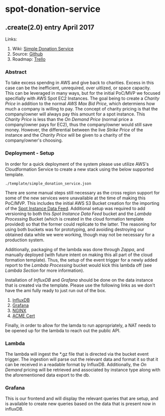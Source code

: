 # **spot-donation-service**

## **.create(2.0) entry April 2017**

Links:

  1. Wiki: [Simple Donation Service](https://cloudreach.jira.com/wiki/x/T-1TCg)
  1. Source: [Github](https://github.com/rdkr/simple-donation-service)
  1. Roadmap: [Trello](https://trello.com/b/GcOj7RRe/spot-donation-service)


### **Abstract**

To take excess spendng in AWS and give back to charities. Excess in this case can be the inefficient, unrequired, over uitlized, or space capacity. This can be leveraged in many ways, but for the initial PoC/MVP we focused specifially with AWS Spot EC2 Instances. The goal being to create a *Charity Price* in addition to the normal *AWS Max Bid Price*, which determiens how much a company is willing to pay. The concept of charity pricing is that the company/owner will always pay this amount for a spot instance. This *Charity Price* is less than the *On Demand Price* (normal price a company/owner pays for EC2), thus the company/owner would still save money. However, the differential between the live *Strike Price* of the instance and the *Charity Price* will be given to a charity of the company/owner's choosing.

### **Deployment - Setup**

In order for a quick deployment of the system please use utilize AWS's Cloudformation Service to create a new stack using the below supported template.

`./template/simple_donation_service.json`

There are some manual steps still necessary as the cross region support for some of the new services were unavailable at the time of making this PoC/MVP. This includes the initial AWS S3 Bucket creation for the importing of the [Spot Instance Data Feed](http://docs.aws.amazon.com/AWSEC2/latest/UserGuide/spot-data-feeds.html). Additional setup was required to add versioning to both this *Spot Instance Data Feed* bucket and the *Lambda Processing* Bucket (which is created in the cloud formation template provided) so that the former could replicate to the latter. The reasoning for using both buckets was for prototyping, and avoiding destroying our obtained data while we were working, though may not be necessary for a production system.

Additionally, packaging of the lambda was done through *Zappa*, and manually deployed (with future intent on making this all part of the cloud formation template). Thus, the setup of the event trigger for a newly added report to the *Lambda Processing* bucket would kick this lambda off (see *Lambda Section* for more information).

Installation of *InfluxDB* and *Grafana* should be done on the data instance that is created via the template. Please use the following links as we don't have the ami fully ready to just run out of the box.

1. [InfluxDB](https://docs.influxdata.com/influxdb/v1.2/introduction/installation/)
1. [Grafana](http://docs.grafana.org/installation/)
1. [NGINX](https://www.nginx.com/resources/wiki/start/topics/tutorials/install/)
1. [ACME Cert](https://github.com/Neilpang/acme.sh)

Finally, in order to allow for the lamda to run appropriately, a NAT needs to be opened up for the lambda to reach out the public API.

### **Lambda**
The lambda will ingest the *.gz file that is directed via the bucket event trigger. The ingestion will parse out the relevant data and format it so that it can be received in a readable format by InfluxDB. Additionally, the *On Demand* pricing will be retrieved and associated by instance type along with the aforementioned data export to the db.

### **Grafana**
This is our frontend and will display the relevant queries that are setup, and is available to create new queries based on the data that is present now in influxDB.